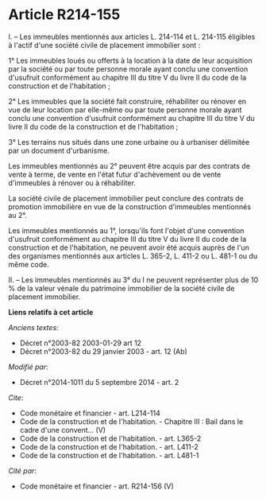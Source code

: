 # Article R214-155

I. – Les immeubles mentionnés aux articles L. 214-114 et L. 214-115 éligibles à l'actif d'une société civile de placement
immobilier sont : 

1° Les immeubles loués ou offerts à la location à la date de leur acquisition par la société ou par toute personne morale
ayant conclu une convention d'usufruit conformément au chapitre III du titre V du livre II du code de la construction et de
l'habitation ; 

2° Les immeubles que la société fait construire, réhabiliter ou rénover en vue de leur location par elle-même ou par toute
personne morale ayant conclu une convention d'usufruit conformément au chapitre III du titre V du livre II du code de la
construction et de l'habitation ; 

3° Les terrains nus situés dans une zone urbaine ou à urbaniser délimitée par un document d'urbanisme. 

Les immeubles mentionnés au 2° peuvent être acquis par des contrats de vente à terme, de vente en l'état futur d'achèvement
ou de vente d'immeubles à rénover ou à réhabiliter. 

La société civile de placement immobilier peut conclure des contrats de promotion immobilière en vue de la construction
d'immeubles mentionnés au 2°. 

Les immeubles mentionnés au 1°, lorsqu'ils font l'objet d'une convention d'usufruit conformément au chapitre III du titre V
du livre II du code de la construction et de l'habitation, ne peuvent avoir été acquis auprès de l'un des organismes
mentionnés aux articles L. 365-2, L. 411-2 ou L. 481-1 ou du même code. 

II. – Les immeubles mentionnés au 3° du I ne peuvent représenter plus de 10 % de la valeur vénale du patrimoine immobilier de
la société civile de placement immobilier.

**Liens relatifs à cet article**

_Anciens textes_:

  - Décret n°2003-82 2003-01-29 art 12
  - Décret n°2003-82 du 29 janvier 2003 - art. 12 (Ab)

_Modifié par_:

  - Décret n°2014-1011 du 5 septembre 2014 - art. 2

_Cite_:

  - Code monétaire et financier - art. L214-114
  - Code de la construction et de l'habitation. -  Chapitre III : Bail dans le cadre d'une convent... (V)
  - Code de la construction et de l'habitation. - art. L365-2
  - Code de la construction et de l'habitation. - art. L411-2
  - Code de la construction et de l'habitation. - art. L481-1

_Cité par_:

  - Code monétaire et financier - art. R214-156 (V)

